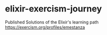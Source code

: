 # elixir-exercism-journey
Published Solutions of the Elixir's learning path
https://exercism.org/profiles/emestanza
